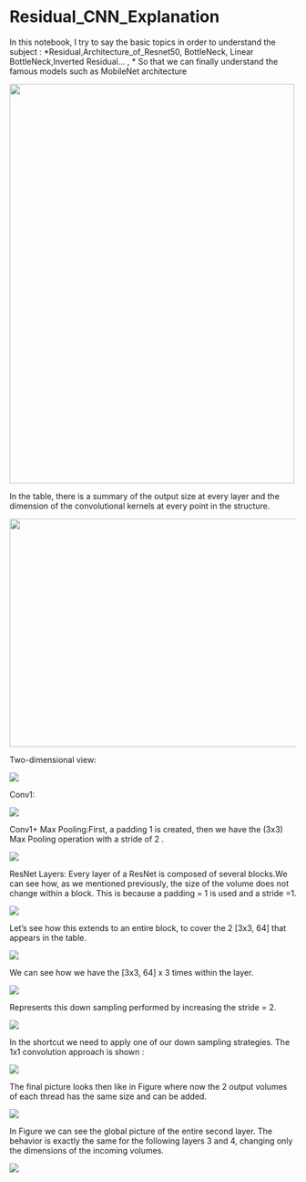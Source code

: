# Residual_CNN_Explanation

In this notebook, I try to say the basic topics in order to understand the subject : *Residual,Architecture_of_Resnet50, BottleNeck, Linear BottleNeck,Inverted Residual... , * So that we can finally understand the famous models such as MobileNet architecture
 

<img src="https://github.com/SAMashiyane/Residual_CNN_Explanation/blob/main/image/34R.png" width="500" height="700">

In the table, there is a summary of the output size at every layer and the dimension of the convolutional kernels at every point in the structure.

<img src="https://github.com/SAMashiyane/Residual_CNN_Explanation/blob/main/image/Resnets_tabel.jpg" width="600" height="400">

Two-dimensional view:

<img src="https://github.com/SAMashiyane/Residual_CNN_Explanation/blob/main/image/aspect_resnet34.jpg" >

Conv1:

<img src="https://github.com/SAMashiyane/Residual_CNN_Explanation/blob/main/image/conv1_resnet34.jpg" >

Conv1+ Max Pooling:First, a padding 1 is created, then we have the (3x3) Max Pooling operation with a stride of 2 .

<img src="https://github.com/SAMashiyane/Residual_CNN_Explanation/blob/main/image/conv-maxpool.jpg" >

ResNet Layers: Every layer of a ResNet is composed of several blocks.We can see how, as we mentioned previously, the size of the volume does not change within a block. This is because a padding = 1 is used and a stride =1.

<img src="https://github.com/SAMashiyane/Residual_CNN_Explanation/blob/main/image/fig6.jpg" >

Let’s see how this extends to an entire block, to cover the 2 [3x3, 64] that appears in the table.

<img src="https://github.com/SAMashiyane/Residual_CNN_Explanation/blob/main/image/fig7.jpg" >

We can see how we have the [3x3, 64] x 3 times within the layer.

<img src="https://github.com/SAMashiyane/Residual_CNN_Explanation/blob/main/image/fig8.jpg" >

 Represents this down sampling performed by increasing the stride = 2.

<img src="https://github.com/SAMashiyane/Residual_CNN_Explanation/blob/main/image/fig9.jpg" >

In the shortcut we need to apply one of our down sampling strategies. The 1x1 convolution approach is shown :

<img src="https://github.com/SAMashiyane/Residual_CNN_Explanation/blob/main/image/fig10.jpg" >

The final picture looks then like in Figure  where now the 2 output volumes of each thread has the same size and can be added.

<img src="https://github.com/SAMashiyane/Residual_CNN_Explanation/blob/main/image/fig11.jpg" >

In Figure we can see the global picture of the entire second layer. The behavior is exactly the same for the following layers 3 and 4, changing only the dimensions of the incoming volumes.

<img src="https://github.com/SAMashiyane/Residual_CNN_Explanation/blob/main/image/fig12.jpg" >









